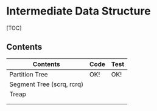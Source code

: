 # Intermediate Data Structure



[TOC]



## Contents

| Contents                  | Code | Test |
| ------------------------- | ---- | ---- |
| Partition Tree            | OK!  | OK!  |
| Segment Tree (scrq, rcrq) |      |      |
| Treap                     |      |      |
|                           |      |      |
|                           |      |      |
